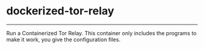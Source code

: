 # dockerized-tor-relay
---

Run a Containerized Tor Relay.
This container only includes the programs to make it work, you give the configuration files.
